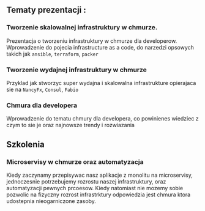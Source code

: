 ## Tematy prezentacji :

### Tworzenie skalowalnej infrastruktury w chmurze.
Prezentacja o tworzeniu infrastruktury w chmurze dla developerow. Wprowadzenie do pojecia infrastructure as a code,
do narzedzi opsowych takich jak `ansible`, `terraform`, `packer`

### Tworzenie wydajnej infrastruktury w chmurze
Przyklad jak stworzyc super wydajna i skalowalna infrastrukture opierajaca sie na `NancyFx`, `Consul`, `Fabio`

### Chmura dla developera
Wprowadzenie do tematu chmury dla developera, co powinienes wiedziec z czym to sie je oraz najnowsze trendy i rozwiazania


## Szkolenia

### Microservisy w chmurze oraz automatyzacja
Kiedy zaczynamy przepisywac nasz aplikacje z monolitu na microservisy, jednoczesnie potrzebujemy rozrostu naszej infrastruktury, oraz automatyzacji pewnych prcoesow. Kiedy natomiast nie mozemy sobie pozwolic na fizyczny rozrost infrastrktury odpowiedzia jest chmura ktora udostepnia nieogarniczone zasoby. 
